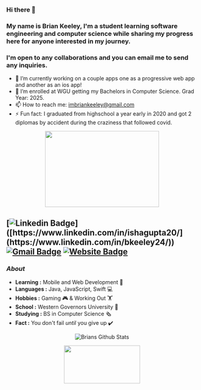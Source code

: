 ### Hi there 👋

### My name is Brian Keeley, I'm a student learning software engineering and computer science while sharing my progress here for anyone interested in my journey.
### I'm open to any collaborations and you can email me to send any inquiries.

- 🔭 I’m currently working on a couple apps one as a progressive web app and another as an ios app!
- 🌱 I’m enrolled at WGU getting my Bachelors in Computer Science. Grad Year: 2025.
- 📫 How to reach me: imbriankeeley@gmail.com
- ⚡ Fun fact: I graduated from highschool a year early in 2020 and got 2 diplomas by accident during the craziness that followed covid.

<p align="center">
  <img width="300" height="200" src="https://i2.wp.com/www.bestworldevents.com/wp-content/uploads/2020/05/Hello-Gif.gif?resize=498%2C498">
</p>

[![Linkedin Badge](https://img.shields.io/badge/-Brian_Keeley-blue?style=flat-square&logo=Linkedin&logoColor=white&link=[https://www.linkedin.com/in/ishagupta20//](https://www.linkedin.com/in/bkeeley24/))]([https://www.linkedin.com/in/ishagupta20/](https://www.linkedin.com/in/bkeeley24/))  [![Gmail Badge](https://img.shields.io/badge/-imbriankeeley@gmail.com-c14438?style=flat-square&logo=Gmail&logoColor=white&link=mailto:imbriankeeley@gmail.com)](mailto:imbriankeeley@gmail.com)  [![Website Badge](https://img.shields.io/badge/-imbriankeeley.com-c14438?style=flat-square&logo=Website&logoColor=white&link=https://www.imbriankeeley.com)]([https://devisha.me](https://www.imbriankeeley.com))
---------------------------------------------------------------------------------------------------------------------------------------------------------------------------------
### <i>About</i>

-  **Learning :** Mobile and Web Development 🧠
-  **Languages :** Java, JavaScript, Swift 💻
-  **Hobbies :** Gaming 🎮 & Working Out 🏋️
-  **School :** Western Governors University 🏫
-  **Studying :** BS in Computer Science 🗞️
-  **Fact :** You don't fail *until* you give up ✔️

<p align="center">
  <img alt="Brians Github Stats" src="https://github-readme-stats.vercel.app/api?username=Isha2103&show_icons=true&theme=radical">
</p>

<p align="center">
  <img width="200" height="100" src="https://math.sun.ac.za/prodinger/thanks.gif">
</p>
